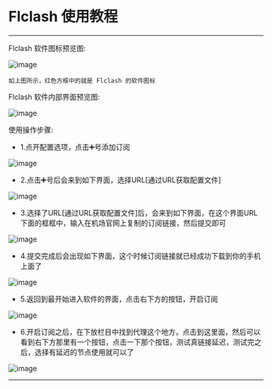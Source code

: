 # Flclash 使用教程

----------------------

Flclash 软件图标预览图:

![image](/picture/中文版机场帮助文档/52.png)

    如上图所示，红色方框中的就是 Flclash 的软件图标

Flclash 软件内部界面预览图:

![image](/picture/中文版机场帮助文档/53.png)

使用操作步骤:

- 1.点开配置选项，点击➕号添加订阅

![image](/picture/中文版机场帮助文档/54.png)

- 2.点击➕号后会来到如下界面，选择URL[通过URL获取配置文件]

![image](/picture/中文版机场帮助文档/55.png)

- 3.选择了URL[通过URL获取配置文件]后，会来到如下界面，在这个界面URL下面的框框中，输入在机场官网上复制的订阅链接，然后提交即可

![image](/picture/中文版机场帮助文档/56.png)

- 4.提交完成后会出现如下界面，这个时候订阅链接就已经成功下载到你的手机上面了

![image](/picture/中文版机场帮助文档/57.png)

- 5.返回到最开始进入软件的界面，点击右下方的按钮，开启订阅

![image](/picture/中文版机场帮助文档/58.png)

- 6.开启订阅之后，在下放栏目中找到代理这个地方，点击到这里面，然后可以看到右下方那里有一个按钮，点击一下那个按钮，测试真链接延迟，测试完之后，选择有延迟的节点使用就可以了

![image](/picture/中文版机场帮助文档/59.png)

----------------------